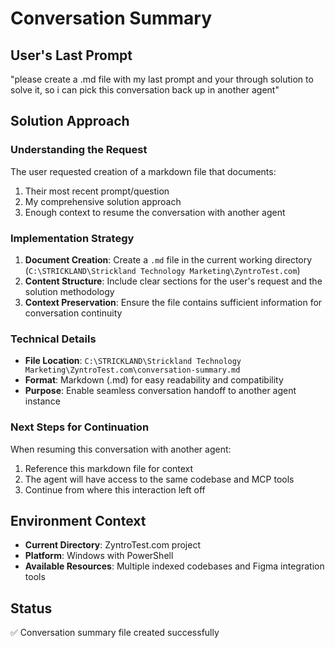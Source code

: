 # Conversation Summary

## User's Last Prompt
"please create a .md file with my last prompt and your through solution to solve it, so i can pick this conversation back up in another agent"

## Solution Approach

### Understanding the Request
The user requested creation of a markdown file that documents:
1. Their most recent prompt/question
2. My comprehensive solution approach
3. Enough context to resume the conversation with another agent

### Implementation Strategy
1. **Document Creation**: Create a `.md` file in the current working directory (`C:\STRICKLAND\Strickland Technology Marketing\ZyntroTest.com`)
2. **Content Structure**: Include clear sections for the user's request and the solution methodology
3. **Context Preservation**: Ensure the file contains sufficient information for conversation continuity

### Technical Details
- **File Location**: `C:\STRICKLAND\Strickland Technology Marketing\ZyntroTest.com\conversation-summary.md`
- **Format**: Markdown (.md) for easy readability and compatibility
- **Purpose**: Enable seamless conversation handoff to another agent instance

### Next Steps for Continuation
When resuming this conversation with another agent:
1. Reference this markdown file for context
2. The agent will have access to the same codebase and MCP tools
3. Continue from where this interaction left off

## Environment Context
- **Current Directory**: ZyntroTest.com project
- **Platform**: Windows with PowerShell
- **Available Resources**: Multiple indexed codebases and Figma integration tools

## Status
✅ Conversation summary file created successfully